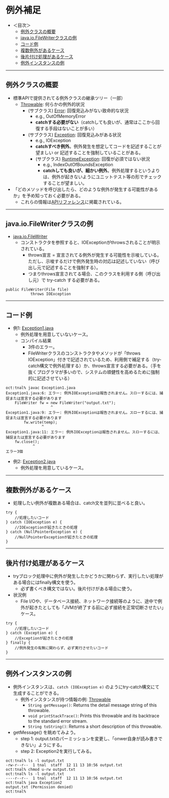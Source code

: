 # 例外補足

- ＜目次＞
  - <a href="#abst">例外クラスの概要</a>
  - <a href="#FileWriter1">java.io.FileWriterクラスの例</a>
  - <a href="#FileWriter2">コード例</a>
  - <a href="#multi_exception">複数例外があるケース</a>
  - <a href="#finally">後片付け処理があるケース</a>
  - <a href="#exception_instance">例外インスタンスの例</a>

<hr>

## <a name="abst">例外クラスの概要</a>
- 標準APIで提供されてる例外クラスの継承ツリー（一部）
  - [Throwable](http://docs.oracle.com/javase/9/docs/api/java/lang/Throwable.html): 何らかの例外的状況
    - (サブクラス) [Error](http://docs.oracle.com/javase/9/docs/api/java/lang/Error.html): 回復見込みがない致命的な状況
      - e.g., OutOfMemoryError
      - **catchする必要がない**（catchしても良いが、通常はここから回復する手段はないことが多い）
    - (サブクラス) [Exception](http://docs.oracle.com/javase/9/docs/api/java/lang/Exception.html): 回復見込みがある状況
      - e.g., IOException
      - **catchすべき例外**。例外発生を想定してコードを記述することが望ましい or 記述することを強制していることがある。
      - (サブクラス) [RuntimeException](http://docs.oracle.com/javase/9/docs/api/java/lang/RuntimeException.html): 回復が必須ではない状況
        - e.g., IndexOutOfBoundsException
        - **catchしても良いが、細かい例外**。例外処理するというよりは、例外が起きないようにユニットテスト等の形でチェックすることが望ましい。
- 「どのメソッドを呼び出したら、どのような例外が発生する可能性があるか」を予め知っておく必要がある。
  - これらの情報は[APIリファレンス](https://docs.oracle.com/javase/9/docs/api/overview-summary.html)に掲載されている。

<hr>

## <a name="FileWriter1">java.io.FileWriterクラスの例</a>
- [java.io.FileWriter](http://docs.oracle.com/javase/9/docs/api/java/io/FileWriter.html#FileWriter-java.io.File-)
  - コンストラクタを参照すると、IOExceptionがthrowsされることが明示されている。
    - throws宣言 = 宣言されてる例外が発生する可能性を示唆している。ただし、示唆するだけで例外発生時の対応は記述していない（呼び出し元で記述することを強制する）。
    - つまりthrows宣言されてる場合、このクラスを利用する側（呼び出し元）で try-catch する必要がある。
```
public FileWriter(File file)
           throws IOException
```

<hr>

## <a name="FileWriter2">コード例</a>
- 例1: [Exception1.java](./Exception1.java)
  - 例外処理を用意していないケース。
  - コンパイル結果
    - 3件のエラー。
    - FileWriterクラスのコンストラクタやメソッドが「throws IOException」付きで記述されているため、利用側で補足する（try-catch構文で例外処理する）か、throws宣言する必要がある。（手を抜くプログラマが多いので、システムの頑健性を高めるために強制的に記述させている）
```
oct:tnal% javac Exception1.java
Exception1.java:6: エラー: 例外IOExceptionは報告されません。スローするには、捕捉または宣言する必要があります
	FileWriter fw = new FileWriter("output.txt");
	                ^
Exception1.java:9: エラー: 例外IOExceptionは報告されません。スローするには、捕捉または宣言する必要があります
	    fw.write(temp);
	            ^
Exception1.java:11: エラー: 例外IOExceptionは報告されません。スローするには、捕捉または宣言する必要があります
	fw.close();
	        ^
エラー3個
```

- 例2: [Exception2.java](./Exception2.java)
  - 例外処理を用意しているケース。

<hr>

## <a name="multi_exception">複数例外があるケース</a>
- 処理したい例外が複数ある場合は、catch文を並列に並べると良い。

```
try {
    //処理したいコード
} catch (IOException e) {
    //IOExceptionが起きたときの処理
} catch (NullPointerException e) {
    //NullPointerExceptionが起きたときの処理
}
```

<hr>

## <a name="finally">後片付け処理があるケース</a>
- tryブロック処理中に例外が発生したかどうかに関わらず、実行したい処理がある場合にはfinally構文を使う。
  - 必ず書くべき構文ではない。後片付けがある場合に使う。
- 状況例
  - File I/Oや、データベース接続、ネットワーク接続等のように、途中で例外が起きたとしても「JVMが終了する前に必ず接続を正常切断させたい」ケース。

```
try {
    //処理したいコード
} catch (Exception e) {
    //Exceptionが起きたときの処理
} finally {
    //例外発生の有無に関わらず、必ず実行させたいコード
}
```

<hr>

## <a name="exception_instance">例外インスタンスの例</a>
- 例外インスタンスは、``catch (IOException e)`` のようにtry-catch構文にて生成することができる。
  - 例外インスタンスが持つ情報の例: [Throwable](http://docs.oracle.com/javase/9/docs/api/java/lang/Throwable.html)
    - ``String getMessage()``: Returns the detail message string of this throwable.
    - ``void printStackTrace()``: Prints this throwable and its backtrace to the standard error stream.
    - ``String toString()``: Returns a short description of this throwable.
- getMessage() を眺めてみよう。
  - step 1: output.txtのパーミッションを変更し、「onwer自身が読み書きできない」ようにする。
  - step 2: Exception2を実行してみる。
```
oct:tnal% ls -l output.txt
-rw-r--r--  1 tnal  staff  12 11 13 10:56 output.txt
oct:tnal% chmod u-rw output.txt
oct:tnal% ls -l output.txt
----r--r--  1 tnal  staff  12 11 13 10:56 output.txt
oct:tnal% java Exception2
output.txt (Permission denied)
oct:tnal%
```
